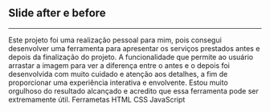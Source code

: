 ## Slide after e before
----
Este projeto foi uma realização pessoal para mim, pois consegui desenvolver uma ferramenta para apresentar os serviços prestados antes e depois da finalização do projeto. A funcionalidade que permite ao usuário arrastar a imagem para ver a diferença entre o antes e o depois foi desenvolvida com muito cuidado e atenção aos detalhes, a fim de proporcionar uma experiência interativa e envolvente. Estou muito orgulhoso do resultado alcançado e acredito que essa ferramenta pode ser extremamente útil.
Ferrametas
HTML
CSS
JavaScript 
